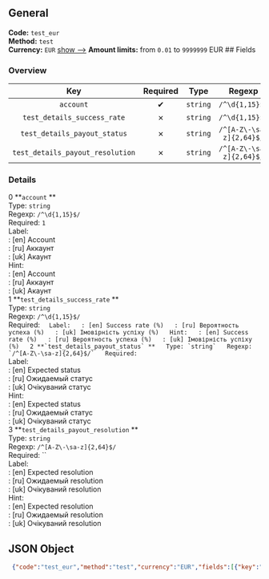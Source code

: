 ## General 
**Code:** `test_eur`  
**Method:** `test`  
**Currency:** `EUR` [show -->]() 
**Amount limits:** from `0.01`  to `9999999`  EUR ## Fields 
### Overview 
|Key|Required|Type|Regexp| 
|:---:|:---:|:---:|:---:| 
|`account` |✔ |`string` |`/^\d{1,15}$/` | 
|`test_details_success_rate` |✗ |`string` |`/^\d{1,15}$/` | 
|`test_details_payout_status` |✗ |`string` |`/^[A-Z\-\sa-z]{2,64}$/` | 
|`test_details_payout_resolution` |✗ |`string` |`/^[A-Z\-\sa-z]{2,64}$/` | 
 
### Details 
0 **`account` **  
Type: `string`  
Regexp: `/^\d{1,15}$/`  
Required: `1`  
Label:  
: [en] Account  
: [ru] Аккаунт  
: [uk] Акаунт  
Hint:  
: [en] Account  
: [ru] Аккаунт  
: [uk] Акаунт  
1 **`test_details_success_rate` **  
Type: `string`  
Regexp: `/^\d{1,15}$/`  
Required: ``  
Label:  
: [en] Success rate (%)  
: [ru] Вероятность успеха (%)  
: [uk] Імовірність успіху (%)  
Hint:  
: [en] Success rate (%)  
: [ru] Вероятность успеха (%)  
: [uk] Імовірність успіху (%)  
2 **`test_details_payout_status` **  
Type: `string`  
Regexp: `/^[A-Z\-\sa-z]{2,64}$/`  
Required: ``  
Label:  
: [en] Expected status  
: [ru] Ожидаемый статус  
: [uk] Очікуваний статус  
Hint:  
: [en] Expected status  
: [ru] Ожидаемый статус  
: [uk] Очікуваний статус  
3 **`test_details_payout_resolution` **  
Type: `string`  
Regexp: `/^[A-Z\-\sa-z]{2,64}$/`  
Required: ``  
Label:  
: [en] Expected resolution  
: [ru] Ожидаемый resolution  
: [uk] Очікуваний resolution  
Hint:  
: [en] Expected resolution  
: [ru] Ожидаемый resolution  
: [uk] Очікуваний resolution  
## JSON Object 
```json
 {"code":"test_eur","method":"test","currency":"EUR","fields":[{"key":"account","type":"string","method":"test","label":{"en":"Account","ru":"\u0410\u043a\u043a\u0430\u0443\u043d\u0442","uk":"\u0410\u043a\u0430\u0443\u043d\u0442"},"hint":{"en":"Account","ru":"\u0410\u043a\u043a\u0430\u0443\u043d\u0442","uk":"\u0410\u043a\u0430\u0443\u043d\u0442"},"regexp":"\/^\\d{1,15}$\/","required":true,"position":1},{"key":"test_details_success_rate","type":"string","label":{"en":"Success rate (%)","ru":"\u0412\u0435\u0440\u043e\u044f\u0442\u043d\u043e\u0441\u0442\u044c \u0443\u0441\u043f\u0435\u0445\u0430 (%)","uk":"\u0406\u043c\u043e\u0432\u0456\u0440\u043d\u0456\u0441\u0442\u044c \u0443\u0441\u043f\u0456\u0445\u0443 (%)"},"hint":{"en":"Success rate (%)","ru":"\u0412\u0435\u0440\u043e\u044f\u0442\u043d\u043e\u0441\u0442\u044c \u0443\u0441\u043f\u0435\u0445\u0430 (%)","uk":"\u0406\u043c\u043e\u0432\u0456\u0440\u043d\u0456\u0441\u0442\u044c \u0443\u0441\u043f\u0456\u0445\u0443 (%)"},"regexp":"\/^\\d{1,15}$\/","required":false,"position":2},{"key":"test_details_payout_status","type":"string","label":{"en":"Expected status","ru":"\u041e\u0436\u0438\u0434\u0430\u0435\u043c\u044b\u0439 \u0441\u0442\u0430\u0442\u0443\u0441","uk":"\u041e\u0447\u0456\u043a\u0443\u0432\u0430\u043d\u0438\u0439 \u0441\u0442\u0430\u0442\u0443\u0441"},"hint":{"en":"Expected status","ru":"\u041e\u0436\u0438\u0434\u0430\u0435\u043c\u044b\u0439 \u0441\u0442\u0430\u0442\u0443\u0441","uk":"\u041e\u0447\u0456\u043a\u0443\u0432\u0430\u043d\u0438\u0439 \u0441\u0442\u0430\u0442\u0443\u0441"},"regexp":"\/^[A-Z\\-\\sa-z]{2,64}$\/","required":false,"position":3},{"key":"test_details_payout_resolution","type":"string","label":{"en":"Expected resolution","ru":"\u041e\u0436\u0438\u0434\u0430\u0435\u043c\u044b\u0439 resolution","uk":"\u041e\u0447\u0456\u043a\u0443\u0432\u0430\u043d\u0438\u0439 resolution"},"hint":{"en":"Expected resolution","ru":"\u041e\u0436\u0438\u0434\u0430\u0435\u043c\u044b\u0439 resolution","uk":"\u041e\u0447\u0456\u043a\u0443\u0432\u0430\u043d\u0438\u0439 resolution"},"regexp":"\/^[A-Z\\-\\sa-z]{2,64}$\/","required":false,"position":4}],"amount_min":0.01,"amount_max":9999999}```  
